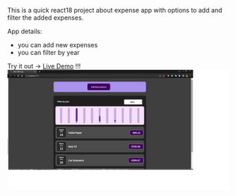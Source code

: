 This is a quick react18 project about expense app with options to add and filter the added expenses.

App details:
- you can add new expenses
- you can filter by year

Try it out -> [Live Demo](https://expenses.dimitargegov.com/) !!!
![link](https://github.com/MitkoDG/ddg-todo-react-app/blob/main/public/screenshot.jpg)

